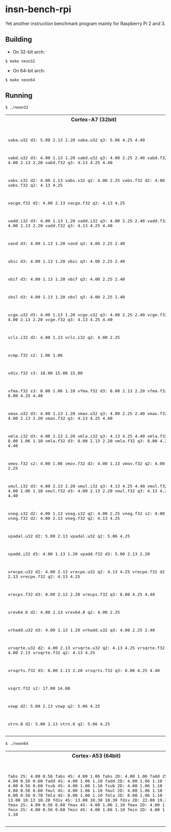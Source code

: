 # insn-bench-rpi

Yet another instruction benchmark program mainly for Raspberry Pi 2 and 3.


## Building

* On 32-bit arch:
```
$ make neon32
```
* On 64-bit arch:
```
$ make neon64
```


## Running

```
$ ./neon32
```

<table>
<tr> <th>Cortex-A7 (32bit)</th> <th>Cortex-A53 (32bit)</th> <th>Cortex-A72 (32bit)</th> </tr> <tr> <td><pre>

vaba.u32    d3:  5.00  2.13  2.20
vaba.u32    q3:  5.06  4.25  4.40

vabd.u32    d3:  4.00  1.13  1.20
vabd.u32    q3:  4.00  2.25  2.40
vabd.f32    d3:  4.00  2.13  2.20
vabd.f32    q3:  4.13  4.25  4.40

vabs.s32    d2:  4.00  1.13
vabs.s32    q2:  4.00  2.25
vabs.f32    d2:  4.00  2.13
vabs.f32    q2:  4.13  4.25

vacge.f32   d2:  4.00  2.13
vacge.f32   q2:  4.13  4.25

vadd.i32    d3:  4.00  1.13  1.20
vadd.i32    q3:  4.00  2.25  2.40
vadd.f32    d3:  4.00  2.13  2.20
vadd.f32    q3:  4.13  4.25  4.40

vand        d3:  4.00  1.13  1.20
vand        q3:  4.00  2.25  2.40

vbic        d3:  4.00  1.13  1.20
vbic        q3:  4.00  2.25  2.40

vbif        d3:  4.00  1.13  1.20
vbif        q3:  4.00  2.25  2.40

vbsl        d3:  4.00  1.13  1.20
vbsl        q3:  4.00  2.25  2.40

vcge.u32    d3:  4.00  1.13  1.20
vcge.u32    q3:  4.00  2.25  2.40
vcge.f32    d3:  4.00  2.13  2.20
vcge.f32    q3:  4.13  4.25  4.40

vclz.i32    d2:  4.00  1.13
vclz.i32    q2:  4.00  2.25

vcmp.f32    s2:  1.06  1.06

vdiv.f32    s3: 18.00 15.00 15.00

vfma.f32    s3:  8.00  1.06  1.10
vfma.f32    d3:  8.00  2.13  2.20
vfma.f32    q3:  8.00  4.25  4.40

vmax.u32    d3:  4.00  1.13  1.20
vmax.u32    q3:  4.00  2.25  2.40
vmax.f32    d3:  4.00  2.13  2.20
vmax.f32    q3:  4.13  4.25  4.40

vmla.i32    d3:  4.00  2.13  2.20
vmla.i32    q3:  4.13  4.25  4.40
vmla.f32    s3:  8.00  1.06  1.10
vmla.f32    d3:  8.00  2.13  2.20
vmla.f32    q3:  8.00  4.25  4.40

vmov.f32    s2:  4.00  1.06
vmov.f32    d2:  4.00  1.13
vmov.f32    q2:  4.00  2.25

vmul.i32    d3:  4.00  2.13  2.20
vmul.i32    q3:  4.13  4.25  4.40
vmul.f32    s3:  4.00  1.06  1.10
vmul.f32    d3:  4.00  2.13  2.20
vmul.f32    q3:  4.13  4.25  4.40

vneg.s32    d2:  4.00  1.13
vneg.s32    q2:  4.00  2.25
vneg.f32    s2:  4.00  1.06
vneg.f32    d2:  4.00  2.13
vneg.f32    q2:  4.13  4.25

vpadal.u32  d2:  5.00  2.13
vpadal.u32  q2:  5.06  4.25

vpadd.i32   d3:  4.00  1.13  1.20
vpadd.f32   d3:  5.00  2.13  2.20

vrecpe.u32  d2:  4.00  2.13
vrecpe.u32  q2:  4.13  4.25
vrecpe.f32  d2:  4.00  2.13
vrecpe.f32  q2:  4.13  4.25

vrecps.f32  d3:  8.00  2.13  2.20
vrecps.f32  q3:  8.00  4.25  4.40

vrev64.8    d2:  4.00  1.13
vrev64.8    q2:  4.00  2.25

vrhadd.u32  d3:  4.00  1.13  1.20
vrhadd.u32  q3:  4.00  2.25  2.40

vrsqrte.u32 d2:  4.00  2.13
vrsqrte.u32 q2:  4.13  4.25
vrsqrte.f32 d2:  4.00  2.13
vrsqrte.f32 q2:  4.13  4.25

vrsqrts.f32 d3:  8.00  2.13  2.20
vrsqrts.f32 q3:  8.00  4.25  4.40

vsqrt.f32   s2: 17.00 14.00

vswp        d2:  5.00  2.13
vswp        q2:  5.06  4.25

vtrn.8      d2:  5.00  2.13
vtrn.8      q2:  5.06  4.25</pre></td> <td><pre>vaba.u32    d3:  4.00  2.06  2.10
vaba.u32    q3:  4.00  2.13  2.20

vabd.u32    d3:  3.00  0.56  0.60
vabd.u32    q3:  3.00  1.13  1.20
vabd.f32    d3:  4.00  0.56  0.60
vabd.f32    q3:  4.00  1.13  1.20

vabs.s32    d2:  3.00  0.56
vabs.s32    q2:  3.00  1.13
vabs.f32    d2:  4.00  0.56
vabs.f32    q2:  4.00  1.13

vacge.f32   d2:  2.00  0.56
vacge.f32   q2:  2.00  1.13

vadd.i32    d3:  2.00  0.56  0.60
vadd.i32    q3:  2.00  1.13  1.20
vadd.f32    d3:  4.00  0.56  0.60
vadd.f32    q3:  4.00  1.13  1.20

vand        d3:  1.00  0.56  0.60
vand        q3:  1.06  1.13  1.20

vbic        d3:  1.00  0.56  0.60
vbic        q3:  1.06  1.13  1.20

vbif        d3:  2.00  0.56  0.60
vbif        q3:  2.00  1.13  1.20

vbsl        d3:  2.00  0.56  0.60
vbsl        q3:  2.00  1.13  1.20

vcge.u32    d3:  2.00  0.56  0.60
vcge.u32    q3:  2.00  1.13  1.20
vcge.f32    d3:  2.00  0.56  0.60
vcge.f32    q3:  2.00  1.13  1.20

vclz.i32    d2:  2.00  0.56
vclz.i32    q2:  2.00  1.13

vcmp.f32    s2:  0.56  0.56

vdiv.f32    s3: 13.00 10.00 10.00

vfma.f32    s3:  8.00  0.56  0.70
vfma.f32    d3:  8.00  0.56  0.70
vfma.f32    q3:  8.00  1.13  1.20

vmax.u32    d3:  2.00  0.56  0.60
vmax.u32    q3:  2.00  1.13  1.20
vmax.f32    d3:  4.00  0.56  0.60
vmax.f32    q3:  4.00  1.13  1.20

vmla.i32    d3:  4.00  0.56  0.60
vmla.i32    q3:  4.00  1.13  1.20
vmla.f32    s3:  8.00  0.56  0.70
vmla.f32    d3:  8.00  0.56  0.70
vmla.f32    q3:  8.00  1.13  1.20

vmov.f32    s2:  1.00  0.56
vmov.f32    d2:  1.00  0.56
vmov.f32    q2:  1.06  1.13

vmul.i32    d3:  4.00  0.56  0.60
vmul.i32    q3:  4.00  1.13  1.20
vmul.f32    s3:  4.00  0.56  0.60
vmul.f32    d3:  4.00  0.56  0.60
vmul.f32    q3:  4.00  1.13  1.20

vneg.s32    d2:  2.00  0.56
vneg.s32    q2:  2.00  1.13
vneg.f32    s2:  4.00  0.56
vneg.f32    d2:  4.00  0.56
vneg.f32    q2:  4.00  1.13

vpadal.u32  d2:  4.00  2.06
vpadal.u32  q2:  4.00  2.13

vpadd.i32   d3:  3.00  0.56  0.60
vpadd.f32   d3:  4.00  0.56  0.60

vrecpe.u32  d2:  4.00  0.56
vrecpe.u32  q2:  4.00  1.13
vrecpe.f32  d2:  4.00  0.56
vrecpe.f32  q2:  4.00  1.13

vrecps.f32  d3:  8.00  0.56  0.70
vrecps.f32  q3:  8.00  1.13  1.20

vrev64.8    d2:  2.00  0.56
vrev64.8    q2:  2.00  1.13

vrhadd.u32  d3:  2.00  0.56  0.60
vrhadd.u32  q3:  2.00  1.13  1.20

vrsqrte.u32 d2:  4.00  0.56
vrsqrte.u32 q2:  4.00  1.13
vrsqrte.f32 d2:  4.00  0.56
vrsqrte.f32 q2:  4.00  1.13

vrsqrts.f32 d3:  8.00  0.56  0.70
vrsqrts.f32 q3:  8.00  1.13  1.20

vsqrt.f32   s2: 12.00  9.00

vswp        d2:  1.06  1.06
vswp        q2:  1.06  2.13

vtrn.8      d2:  4.00  3.06
vtrn.8      q2:  4.00  3.13</pre></td> <td><pre>vaba.u32    d3:  4.00  1.00  1.00
vaba.u32    q3:  4.00  2.00  2.00

vabd.u32    d3:  3.00  1.00  1.00
vabd.u32    q3:  3.00  2.00  2.00
vabd.f32    d3:  4.00  0.50  0.50
vabd.f32    q3:  4.00  1.00  1.00

vabs.s32    d2:  3.00  1.00
vabs.s32    q2:  3.00  1.00
vabs.f32    d2:  3.00  0.50
vabs.f32    q2:  3.00  0.71

vacge.f32   d2:  3.00  0.50
vacge.f32   q2:  3.00  0.71

vadd.i32    d3:  3.00  0.50  0.50
vadd.i32    q3:  3.00  0.71  0.73
vadd.f32    d3:  4.00  0.50  0.50
vadd.f32    q3:  4.00  1.00  1.00

vand        d3:  3.00  0.50  0.50
vand        q3:  3.00  0.71  0.73

vbic        d3:  3.00  0.50  0.50
vbic        q3:  3.00  0.71  0.73

vbif        d3:  3.00  0.50  0.50
vbif        q3:  3.00  1.00  1.00

vbsl        d3:  3.00  0.50  0.50
vbsl        q3:  3.00  1.00  1.00

vcge.u32    d3:  3.00  0.50  0.50
vcge.u32    q3:  3.00  0.71  0.73
vcge.f32    d3:  3.00  0.50  0.50
vcge.f32    q3:  3.00  0.71  0.73

vclz.i32    d2:  3.00  0.50
vclz.i32    q2:  3.00  1.00

vcmp.f32    s2:  1.00  1.00

vdiv.f32    s3:  6.00  2.00  2.00

vfma.f32    s3:  7.00  0.50  0.50
vfma.f32    d3:  7.00  0.50  0.50
vfma.f32    q3:  7.00  1.00  1.00

vmax.u32    d3:  3.00  0.50  0.50
vmax.u32    q3:  3.00  0.71  0.73
vmax.f32    d3:  3.00  0.50  0.50
vmax.f32    q3:  3.00  0.71  0.73

vmla.i32    d3:  4.00  1.00  1.00
vmla.i32    q3:  4.00  2.00  2.00
vmla.f32    s3:  7.00  0.50  0.50
vmla.f32    d3:  7.00  0.50  0.50
vmla.f32    q3:  7.00  1.00  1.00

vmov.f32    s2:  3.00  0.50
vmov.f32    d2:  3.00  0.50
vmov.f32    q2:  3.00  0.71

vmul.i32    d3:  4.00  1.00  1.00
vmul.i32    q3:  4.00  2.00  2.00
vmul.f32    s3:  4.00  0.50  0.50
vmul.f32    d3:  4.00  0.50  0.50
vmul.f32    q3:  4.00  1.00  1.00

vneg.s32    d2:  3.00  0.50
vneg.s32    q2:  3.00  0.71
vneg.f32    s2:  3.00  0.50
vneg.f32    d2:  3.00  0.50
vneg.f32    q2:  3.00  0.71

vpadal.u32  d2:  4.00  1.00
vpadal.u32  q2:  4.00  1.00

vpadd.i32   d3:  3.00  0.50  0.50
vpadd.f32   d3:  4.00  0.50  0.50

vrecpe.u32  d2:  3.00  1.00
vrecpe.u32  q2:  3.00  2.00
vrecpe.f32  d2:  3.00  1.00
vrecpe.f32  q2:  3.00  2.00

vrecps.f32  d3:  7.00  0.50  0.50
vrecps.f32  q3:  7.00  1.00  1.00

vrev64.8    d2:  3.00  0.50
vrev64.8    q2:  3.00  0.71

vrhadd.u32  d3:  3.00  0.50  0.50
vrhadd.u32  q3:  3.00  0.71  0.73

vrsqrte.u32 d2:  3.00  1.00
vrsqrte.u32 q2:  3.00  2.00
vrsqrte.f32 d2:  3.00  1.00
vrsqrte.f32 q2:  3.00  2.00

vrsqrts.f32 d3:  7.00  0.50  0.50
vrsqrts.f32 q3:  7.00  1.00  1.00

vsqrt.f32   s2:  7.00  5.00

vswp        d2:  3.00  0.69
vswp        q2:  3.00  1.38

vtrn.8      d2:  3.00  0.69
vtrn.8      q2:  3.00  1.38</pre></td> </tr></table>


```
$ ./neon64
```

<table>
<tr> <th>Cortex-A53 (64bit)</th> <th>Cortex-A72 (64bit)</th> </tr> <tr> <td><pre>

fabs        2S:  4.00  0.56
fabs        4S:  4.00  1.06
fabs        2D:  4.00  1.06
fadd        2S:  4.00  0.56  0.60
fadd        4S:  4.00  1.06  1.10
fadd        2D:  4.00  1.06  1.10
fsub        2S:  4.00  0.56  0.60
fsub        4S:  4.00  1.06  1.10
fsub        2D:  4.00  1.06  1.10
fmul        2S:  4.00  0.56  0.60
fmul        4S:  4.00  1.06  1.10
fmul        2D:  4.00  1.06  1.10
fmla        2S:  8.00  0.56  0.70
fmla        4S:  8.00  1.06  1.10
fmla        2D:  8.00  1.06  1.10
fdiv        2S: 13.00 10.13 10.20
fdiv        4S: 13.00 10.38 10.30
fdiv        2D: 22.00 19.25 19.40
fmax        2S:  4.00  0.56  0.60
fmax        4S:  4.00  1.06  1.10
fmax        2D:  4.00  1.06  1.10
fmin        2S:  4.00  0.56  0.60
fmin        4S:  4.00  1.06  1.10
fmin        2D:  4.00  1.06  1.10</pre></td> <td><pre>fabs        2S:  3.00  0.50
fabs        4S:  3.00  0.69
fabs        2D:  3.00  0.69
fadd        2S:  4.00  0.50  0.50
fadd        4S:  4.00  1.00  1.00
fadd        2D:  4.00  1.00  1.00
fsub        2S:  4.00  0.50  0.50
fsub        4S:  4.00  1.00  1.00
fsub        2D:  4.00  1.00  1.00
fmul        2S:  4.00  0.50  0.50
fmul        4S:  4.00  1.00  1.00
fmul        2D:  4.00  1.00  1.00
fmla        2S:  7.00  0.50  0.50
fmla        4S:  7.00  1.00  1.00
fmla        2D:  7.00  1.00  1.00
fdiv        2S:  6.00  5.69  5.60
fdiv        4S:  8.00 11.31 10.90
fdiv        2D:  8.00 20.25 14.50
fmax        2S:  3.00  0.50  0.50
fmax        4S:  3.00  0.69  0.70
fmax        2D:  3.00  0.69  0.70
fmin        2S:  3.00  0.50  0.50
fmin        4S:  3.00  0.69  0.70
fmin        2D:  3.00  0.69  0.70</pre></td> </tr></table>

